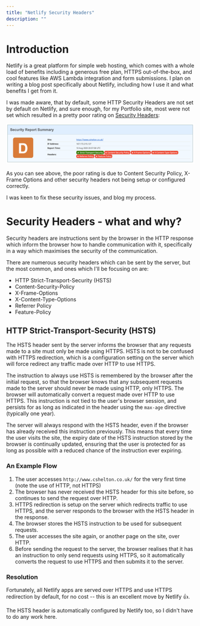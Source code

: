 ```yaml
---
title: "Netlify Security Headers"
description: ""
---
```


# Introduction

Netlify is a great platform for simple web hosting, which comes with a whole load of benefits including a generous free plan, HTTPS out-of-the-box, and cool features like AWS Lambda integration and form submissions. I plan on writing a blog post specifically about Netlify, including how I use it and what benefits I get from it.

I was made aware, that by default, some HTTP Security Headers are not set by default on Netlify, and sure enough, for my Portfolio site, most were not set which resulted in a pretty poor rating on [Security Headers][security-headers-url]:

<img src="./security-headers-report.png" alt="Security Headers report showing a poor rating of D" />

As you can see above, the poor rating is due to Content Security Policy, X-Frame Options and other security headers not being setup or configured correctly.

I was keen to fix these security issues, and blog my process.

# Security Headers - what and why?

Security headers are instructions sent by the browser in the HTTP response which inform the browser how to handle communication with it, specifically in a way which maximises the security of the communication.

There are numerous security headers which can be sent by the server, but the most common, and ones which I'll be focusing on are:

-   HTTP Strict-Transport-Security (HSTS)
-   Content-Security-Policy
-   X-Frame-Options
-   X-Content-Type-Options
-   Referrer Policy
-   Feature-Policy

## HTTP Strict-Transport-Security (HSTS)

The HSTS header sent by the server informs the browser that any requests made to a site must only be made using HTTPS. HSTS is not to be confused with HTTPS redirection, which is a configuration setting on the server which will force redirect any traffic made over HTTP to use HTTPS.

The instruction to always use HSTS is remembered by the browser after the initial request, so that the browser knows that any subsequent requests made to the server should never be made using HTTP, only HTTPS. The browser will automatically convert a request made over HTTP to use HTTPS. This instruction is not tied to the user's browser session, and persists for as long as indicated in the header using the `max-age` directive (typically one year).

The server will always respond with the HSTS header, even if the browser has already received this instruction previously. This means that every time the user visits the site, the expiry date of the HSTS instruction stored by the browser is continually updated, ensuring that the user is protected for as long as possible with a reduced chance of the instruction ever expiring.

### An Example Flow

1. The user accesses `http://www.cshelton.co.uk/` for the very first time (note the use of HTTP, not HTTPS)
1. The browser has never received the HSTS header for this site before, so continues to send the request over HTTP.
1. HTTPS redirection is setup on the server which redirects traffic to use HTTPS, and the server responds to the browser with the HSTS header in the response.
1. The browser stores the HSTS instruction to be used for subsequent requests.
1. The user accesses the site again, or another page on the site, over HTTP.
1. Before sending the request to the server, the browser realises that it has an instruction to only send requests using HTTPS, so it automatically converts the request to use HTTPS and then submits it to the server.

### Resolution

Fortunately, all Netlify apps are served over HTTPS and use HTTPS redirection by default, for no cost -- this is an excellent move by Netlify <span role="img" aria-label="Thumbs up emoji">&#128077;</span>.

The HSTS header is automatically configured by Netlify too, so I didn't have to do any work here.

[security-headers-url]: https://securityheaders.com/

